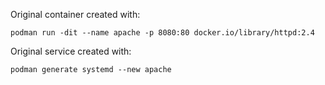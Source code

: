 
Original container created with:

    podman run -dit --name apache -p 8080:80 docker.io/library/httpd:2.4

Original service created with:

    podman generate systemd --new apache
